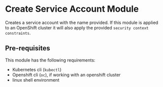 # Create Service Account Module

Creates a service account with the name provided. If this module is applied to an OpenShift cluster it will also apply the provided `security context constraints`.
 
## Pre-requisites

This module has the following requirements:

- Kubernetes cli (`kubectl`)
- Openshift cli (`oc`), if working with an openshift cluster
- linux shell environment
